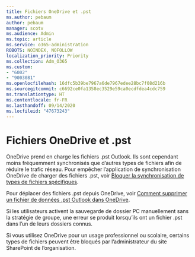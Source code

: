 ```yaml
---
title: Fichiers OneDrive et .pst
ms.author: pebaum
author: pebaum
manager: scotv
ms.audience: Admin
ms.topic: article
ms.service: o365-administration
ROBOTS: NOINDEX, NOFOLLOW
localization_priority: Priority
ms.collection: Adm_O365
ms.custom:
- "6002"
- "9003081"
ms.openlocfilehash: 16dfc5b39be7967a6de7967edee28bc7f08d216b
ms.sourcegitcommit: c6692ce0fa1358ec3529e59ca0ecdfdea4cdc759
ms.translationtype: HT
ms.contentlocale: fr-FR
ms.lasthandoff: 09/14/2020
ms.locfileid: "47673243"
---
```

# <a name="onedrive-and-pst-files"></a>Fichiers OneDrive et .pst 

OneDrive prend en charge les fichiers .pst Outlook. Ils sont cependant moins fréquemment synchronisés que d’autres types de fichiers afin de réduire le trafic réseau. Pour empêcher l’application de synchronisation OneDrive de charger des fichiers .pst, voir [Bloquer la synchronisation de types de fichiers spécifiques](https://docs.microsoft.com/onedrive/block-file-types). 

Pour déplacer des fichiers .pst depuis OneDrive, voir [Comment supprimer un fichier de données .pst Outlook dans OneDrive](https://support.microsoft.com/office/how-to-remove-an-outlook-pst-data-file-from-onedrive-b6b9e522-59bd-40f7-949f-168d0aa9b38e). 

Si les utilisateurs activent la sauvegarde de dossier PC manuellement sans la stratégie de groupe, une erreur se produit lorsqu’ils ont un fichier .pst dans l’un de leurs dossiers connus.

Si vous utilisez OneDrive pour un usage professionnel ou scolaire, certains types de fichiers peuvent être bloqués par l’administrateur du site SharePoint de l’organisation.